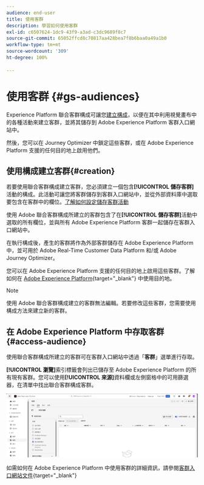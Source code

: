 ```yaml
---
audience: end-user
title: 使用客群
description: 學習如何使用客群
exl-id: c6507624-1dc9-43f9-a3ad-c3dc9689f8c7
source-git-commit: 65052ffcd8c70817aa428bea7f8b6baa0a49a1b0
workflow-type: tm+mt
source-wordcount: '309'
ht-degree: 100%

---
```


# 使用客群 {#gs-audiences}

Experience Platform 聯合客群構成可讓您[建立構成](../compositions/gs-compositions.md)，以便在其中利用視覺畫布中的各種活動來建立客群，並將其儲存到 Adobe Experience Platform 客群入口網站中。

然後，您可以在 Journey Optimizer 中鎖定這些客群，或在 Adobe Experience Platform 支援的任何目的地上啟用他們。

## 使用構成建立客群{#creation}

若要使用聯合客群構成建立客群，您必須建立一個包含&#x200B;**[!UICONTROL 儲存客群]**&#x200B;活動的構成。此活動可讓您將客群儲存到客群入口網站中，並從外部資料庫中選取要包含在客群中的欄位。[了解如何設定儲存客群活動](../compositions/activities/save-audience.md)

使用 Adobe 聯合客群構成所建立的客群包含了在&#x200B;**[!UICONTROL 儲存客群]**&#x200B;活動中選取的所有欄位，並與所有 Adobe Experience Platform 客群一起儲存在客群入口網站中。

在執行構成後，產生的客群將作為外部客群儲存在 Adobe Experience Platform 中，並可用於 Adobe Real-Time Customer Data Platform 和/或 Adobe Journey Optimizer。

您可以在 Adobe Experience Platform 支援的任何目的地上啟用這些客群。了解如何在 [Adobe Experience Platform](https://experienceleague.adobe.com/zh-hant/docs/experience-platform/destinations/home){target="_blank"} 中使用目的地。

>[!NOTE]
>
>使用 Adobe 聯合客群構成建立的客群無法編輯。若要修改這些客群，您需要使用構成方法來建立新的客群。

## 在 Adobe Experience Platform 中存取客群 {#access-audience}

使用聯合客群構成所建立的客群可在客群入口網站中透過「**客群**」選單進行存取。

**[!UICONTROL 瀏覽]**&#x200B;索引標籤會列出已儲存至 Adobe Experience Platform 的所有現有客群。您可以使用&#x200B;**[!UICONTROL 來源]**&#x200B;資料欄或左側窗格中的可用篩選器，在清單中找出聯合客群構成客群。

![](assets/audiences-list.png)

如需如何在 Adobe Experience Platform 中使用客群的詳細資訊，請參閱[客群入口網站文件](https://experienceleague.adobe.com/zh-hant/docs/experience-platform/segmentation/ui/audience-portal){target="_blank"}

<!-- add link to this donc once published: https://jira.corp.adobe.com/browse/PLAT-198674-->